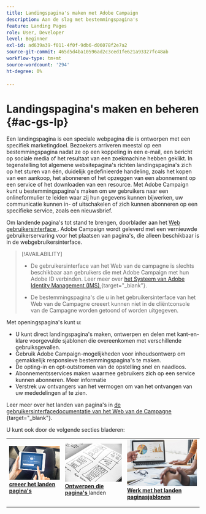 ```yaml
---
title: Landingspagina's maken met Adobe Campaign
description: Aan de slag met bestemmingspagina's
feature: Landing Pages
role: User, Developer
level: Beginner
exl-id: ad639a39-f011-4f0f-9db6-d06078f2e7a2
source-git-commit: 465d5d4ba10596ad2c3ced1fe621a93327fc48ab
workflow-type: tm+mt
source-wordcount: '294'
ht-degree: 0%

---
```


# Landingspagina&#39;s maken en beheren {#ac-gs-lp}

Een landingspagina is een speciale webpagina die is ontworpen met een specifiek marketingdoel. Bezoekers arriveren meestal op een bestemmingspagina nadat ze op een koppeling in een e-mail, een bericht op sociale media of het resultaat van een zoekmachine hebben geklikt. In tegenstelling tot algemene websitepagina&#39;s richten landingspagina&#39;s zich op het sturen van één, duidelijk gedefinieerde handeling, zoals het kopen van een aankoop, het abonneren of het opzeggen van een abonnement op een service of het downloaden van een resource. Met Adobe Campaign kunt u bestemmingspagina&#39;s maken om uw gebruikers naar een onlineformulier te leiden waar zij hun gegevens kunnen bijwerken, uw communicatie kunnen in- of uitschakelen of zich kunnen abonneren op een specifieke service, zoals een nieuwsbrief.

Om landende pagina&#39;s tot stand te brengen, doorblader aan het [ Web gebruikersinterface ](../start/campaign-ui.md#campaign-web-user-interface-ac-web-ui). Adobe Campaign wordt geleverd met een vernieuwde gebruikerservaring voor het plaatsen van pagina&#39;s, die alleen beschikbaar is in de webgebruikersinterface.

>[!AVAILABILITY]
>
>* De gebruikersinterface van het Web van de campagne is slechts beschikbaar aan gebruikers die met Adobe Campaign met hun Adobe ID verbinden. Leer meer over [ het Systeem van Adobe Identity Management (IMS) ](https://helpx.adobe.com/nl/enterprise/using/identity.html){target="_blank"}.
>
>* De bestemmingspagina&#39;s die u in het gebruikersinterface van het Web van de Campagne creeert kunnen niet in de cliëntconsole van de Campagne worden getoond of worden uitgegeven.
>

Met openingspagina&#39;s kunt u:

* U kunt direct landingspagina&#39;s maken, ontwerpen en delen met kant-en-klare voorgevulde sjablonen die overeenkomen met verschillende gebruiksgevallen.
* Gebruik Adobe Campaign-mogelijkheden voor inhoudsontwerp om gemakkelijk responsieve bestemmingspagina&#39;s te maken.
* De opting-in en opt-outstromen van de opstelling snel en naadloos.
* Abonnementsservices maken waarmee gebruikers zich op een service kunnen abonneren. Meer informatie
* Verstrek uw ontvangers van het vermogen om van het ontvangen van uw mededelingen af te zien.


Leer meer over het landen van pagina&#39;s in [ de gebruikersinterfacedocumentatie van het Web van de Campagne ](https://experienceleague.adobe.com/nl/docs/campaign-web/v8/landing-pages/get-started-lp){target="_blank"}.

U kunt ook door de volgende secties bladeren:

<table style="table-layout:fixed"><tr style="border: 0;">
<td>
<a href="https://experienceleague.adobe.com/nl/docs/campaign-web/v8/landing-pages/create-lp">
<img alt="Lood" src="assets/do-not-localize/lp-subscription.jpeg">
</a>
<div><a href="https://experienceleague.adobe.com/nl/docs/campaign-web/v8/landing-pages/create-lp"><strong> creeer het landen pagina's </strong>
</div>
<p>
</td>
<td>
<a href="https://experienceleague.adobe.com/nl/docs/campaign-web/v8/landing-pages/lp-content">
<img alt="Validatie" src="assets/do-not-localize//lp-design.jpg">
</a>
<div>
<a href="https://experienceleague.adobe.com/nl/docs/campaign-web/v8/landing-pages/lp-content"><strong> Ontwerpen die pagina's </strong></a> landen
</div>
<p>
</td>
<td>
<a href="https://experienceleague.adobe.com/nl/docs/campaign-web/v8/landing-pages/lp-templates">
<img alt="Validatie" src="assets/do-not-localize/lp-reporting.jpg">
</a>
<div>
<a href="https://experienceleague.adobe.com/nl/docs/campaign-web/v8/landing-pages/lp-templates"><strong> Werk met het landen paginasjablonen </strong></a>
</div>
<p>
</td>
</tr></table>
